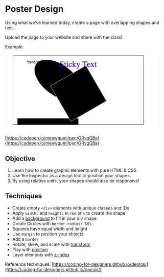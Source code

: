  # Poster Design
  Using what we’ve learned today, create a page with overlapping shapes and text. 
  
  Upload the page to your website and share with the class!
  
  Example:
  
  ![](attachments/Screen%20Shot%202021-10-11%20at%2010.26.14%20PM.png)
  
  [https://codepen.io/meewgumi/pen/GRvgQBa](https://codepen.io/meewgumi/pen/GRvgQBa)
  
 ## Objective
 1. Learn how to create graphic elements with pure HTML & CSS.
 2. Use the Inspector as a design tool to position your shapes.
 3. By using relative units, your shapes should also be responsive!

## Techniques
- Create empty `<div>` elements with unique classes and IDs
- Apply `width:` and `height:` in `rem` or `%` to create the shape
- Add a [background](https://developer.mozilla.org/en-US/docs/Web/CSS/background) to fill in your div shape 
-   Create Circles with `border-radius: 50%`
-   Squares have equal width and height
-   Use `margin` to position your objects
-   Add a `border`
-   Rotate, skew, and scale with [transform](https://developer.mozilla.org/en-US/docs/Web/CSS/transform)
-   Play with [position](https://developer.mozilla.org/en-US/docs/Web/CSS/position)
-   Layer elements with [z-index](https://developer.mozilla.org/en-US/docs/Web/CSS/z-index)

Reference techniques: [https://coding-for-designers.github.io/demos/](https://coding-for-designers.github.io/demos/)